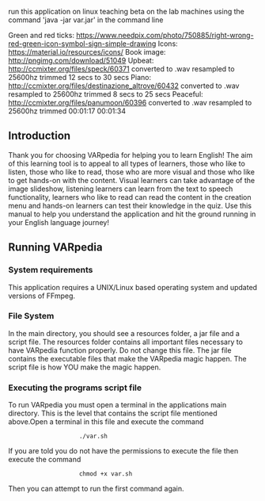 run this application on linux teaching beta on the lab machines
using the command 'java -jar var.jar' in the command line

Green and red ticks: https://www.needpix.com/photo/750885/right-wrong-red-green-icon-symbol-sign-simple-drawing
Icons: https://material.io/resources/icons/
Book image: http://pngimg.com/download/51049
Upbeat: http://ccmixter.org/files/speck/60371 converted to .wav resampled to 25600hz trimmed 12 secs to 30 secs
Piano: http://ccmixter.org/files/destinazione_altrove/60432 converted to .wav resampled to 25600hz trimmed 8 secs to 25 secs
Peaceful: http://ccmixter.org/files/panumoon/60396 converted to .wav resampled to 25600hz trimmed 00:01:17  00:01:34

## Introduction
Thank you for choosing VARpedia for helping you to learn English! The aim of this learning tool is to appeal to all types of learners, those who like to listen, those who like to read, those who are more visual and those who like to get hands-on with the content. 
Visual learners can take advantage of the image slideshow, listening learners can learn from the text to speech functionality, learners who like to read can read the content in the creation menu and hands-on learners can test their knowledge in the quiz.
Use this manual to help you understand the application and hit the ground running in your English language journey!
## Running VARpedia
### System requirements
This application requires a UNIX/Linux based operating system and updated versions of FFmpeg.
### File System
In the main directory, you should see a resources folder, a jar file and a script file. The resources folder contains all important files necessary to have VARpedia function properly. Do not change this file.
The jar file contains the executable files that make the VARpedia magic happen. The script file is how YOU make the magic happen.
### Executing the programs script file
To run VARpedia you must open a terminal in the applications main directory. This is the level that contains the script file mentioned above.Open a terminal in this file and execute the command 

						./var.sh

If you are told you do not have the permissions to execute the file then execute the command

						chmod +x var.sh
	
Then you can attempt to run the first command again.

